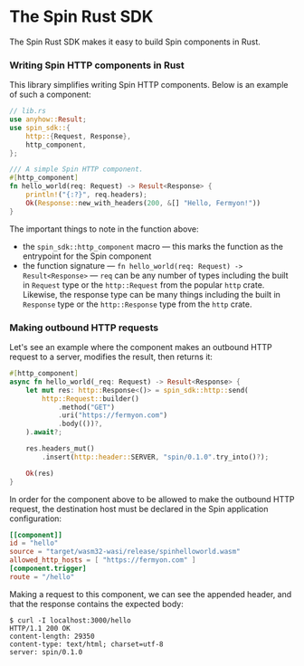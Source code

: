 # The Spin Rust SDK

The Spin Rust SDK makes it easy to build Spin components in Rust.

### Writing Spin HTTP components in Rust

This library simplifies writing Spin HTTP components. Below is an example of
such a component:

```rust
// lib.rs
use anyhow::Result;
use spin_sdk::{
    http::{Request, Response},
    http_component,
};

/// A simple Spin HTTP component.
#[http_component]
fn hello_world(req: Request) -> Result<Response> {
    println!("{:?}", req.headers);
    Ok(Response::new_with_headers(200, &[] "Hello, Fermyon!"))
}
```

The important things to note in the function above:

- the `spin_sdk::http_component` macro — this marks the function as the
  entrypoint for the Spin component
- the function signature — `fn hello_world(req: Request) -> Result<Response>` —
`req` can be any number of types including the built in `Request` type or 
the `http::Request` from the popular `http` crate. Likewise, the response type
can be many things including the built in `Response` type or the `http::Response` type
from the `http` crate.

### Making outbound HTTP requests

Let's see an example where the component makes an outbound HTTP request to a
server, modifies the result, then returns it:

```rust
#[http_component]
async fn hello_world(_req: Request) -> Result<Response> {
    let mut res: http::Response<()> = spin_sdk::http::send(
        http::Request::builder()
            .method("GET")
            .uri("https://fermyon.com")
            .body(())?,
    ).await?;

    res.headers_mut()
        .insert(http::header::SERVER, "spin/0.1.0".try_into()?);

    Ok(res)
}

```

In order for the component above to be allowed to make the outbound HTTP
request, the destination host must be declared in the Spin application
configuration:

```toml
[[component]]
id = "hello"
source = "target/wasm32-wasi/release/spinhelloworld.wasm"
allowed_http_hosts = [ "https://fermyon.com" ]
[component.trigger]
route = "/hello"
```

Making a request to this component, we can see the appended header, and that the
response contains the expected body:

```
$ curl -I localhost:3000/hello
HTTP/1.1 200 OK
content-length: 29350
content-type: text/html; charset=utf-8
server: spin/0.1.0
```
